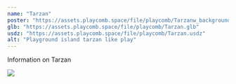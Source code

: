 ```yaml
---
name: "Tarzan"
poster: "https://assets.playcomb.space/file/playcomb/Tarzanw_background.png"
glb: "https://assets.playcomb.space/file/playcomb/Tarzan.glb"
usdz: "https://assets.playcomb.space/file/playcomb/Tarzan.usdz"
alt: "Playground island tarzan like play"
---
```


Information on Tarzan

![](https://assets.playcomb.space/file/playcomb/TARZAN.png)